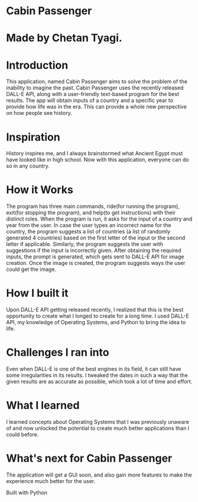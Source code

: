 # Cabin Passenger
# Made by Chetan Tyagi.

# Introduction
This application, named Cabin Passenger aims to solve the problem of the inability to imagine the past. Cabin Passenger uses the recently released DALL-E API, along with a user-friendly text-based program for the best results. The app will obtain inputs of a country and a specific year to provide how life was in the era. This can provide a whole new perspective on how people see history. 

# Inspiration
History inspires me, and I always brainstormed what Ancient Egypt must have looked like in high school. Now with this application, everyone can do so in any country.

# How it Works
The program has three main commands, ride(for running the program), exit(for stopping the program), and help(to get instructions) with their distinct roles. When the program is run, it asks for the input of a country and year from the user. In case the user types an incorrect name for the country, the program suggests a list of countries (a list of randomly generated 4 countries) based on the first letter of the input or the second letter if applicable. Similarly, the program suggests the user with suggestions if the input is incorrectly given. After obtaining the required inputs, the prompt is generated, which gets sent to DALL-E API for image creation. Once the image is created, the program suggests ways the user could get the image.

# How I built it
Upon DALL-E API getting released recently, I realized that this is the best opportunity to create what I longed to create for a long time. I used DALL-E API, my knowledge of Operating Systems, and Python to bring the idea to life.

# Challenges I ran into
Even when DALL-E is one of the best engines in its field, it can still have some irregularities in its results. I tweaked the dates in such a way that the given results are as accurate as possible, which took a lot of time and effort.

# What I learned
I learned concepts about Operating Systems that I was previously unaware of and now unlocked the potential to create much better applications than I could before.

# What's next for Cabin Passenger
The application will get a GUI soon, and also gain more features to make the experience much better for the user.

Built with Python
